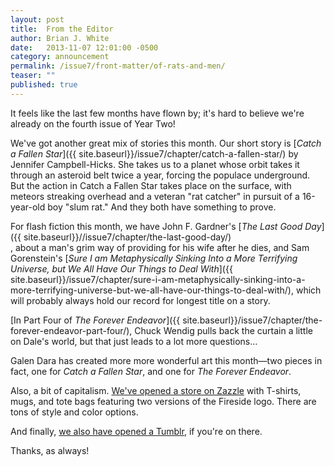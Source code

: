 ```yaml
---
layout: post
title:  From the Editor
author: Brian J. White
date:   2013-11-07 12:01:00 -0500
category: announcement
permalink: /issue7/front-matter/of-rats-and-men/
teaser: ""
published: true
---
```


It feels like the last few months have flown by; it's hard to believe we're already on the fourth issue of Year Two!

We've got another great mix of stories this month. Our short story is [_Catch a Fallen Star_]({{ site.baseurl}}/issue7/chapter/catch-a-fallen-star/) by Jennifer Campbell-Hicks. She takes us to a planet whose orbit takes it through an asteroid belt twice a year, forcing the populace underground. But the action in Catch a Fallen Star takes place on the surface, with meteors streaking overhead and a veteran "rat catcher" in pursuit of a 16-year-old boy "slum rat." And they both have something to prove.

For flash fiction this month, we have John F. Gardner's [_The Last Good Day_]({{ site.baseurl}}//issue7/chapter/the-last-good-day/)<br/>
, about a man's grim way of providing for his wife after he dies, and Sam Gorenstein's [_Sure I am Metaphysically Sinking Into a More Terrifying Universe, but We All Have Our Things to Deal With_]({{ site.baseurl}}/issue7/chapter/sure-i-am-metaphysically-sinking-into-a-more-terrifying-universe-but-we-all-have-our-things-to-deal-with/), which will probably always hold our record for longest title on a story.

[In Part Four of _The Forever Endeavor_]({{ site.baseurl}}/issue7/chapter/the-forever-endeavor-part-four/), Chuck Wendig pulls back the curtain a little on Dale's world, but that just leads to a lot more questions…

Galen Dara has created more more wonderful art this month—two pieces in fact, one for _Catch a Fallen Star_, and one for _The Forever Endeavor_.

Also, a bit of capitalism. [We've opened a store on Zazzle](http://www.zazzle.com/firesidefictionco?rf=238456961614688862) with T-shirts, mugs, and tote bags featuring two versions of the Fireside logo. There are tons of style and color options.

And finally, [we also have opened a Tumblr](http://firesidefiction.tumblr.com/), if you're on there.

Thanks, as always!
